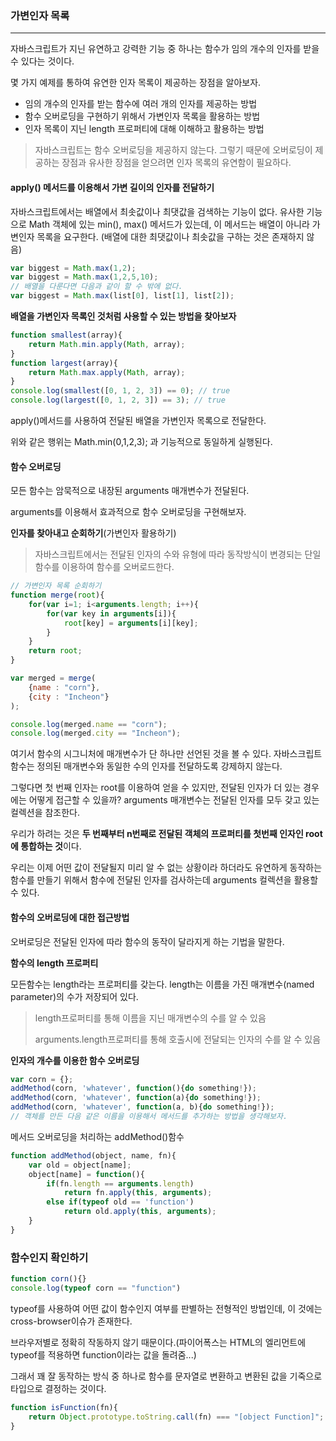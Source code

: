 ### 가변인자 목록

---

자바스크립트가 지닌 유연하고 강력한 기능 중 하나는 함수가 임의 개수의 인자를 받을 수 있다는 것이다.

몇 가지 예제를 통하여 유연한 인자 목록이 제공하는 장점을 알아보자.

* 임의 개수의 인자를 받는 함수에 여러 개의 인자를 제공하는 방법
* 함수 오버로딩을 구현하기 위해서 가변인자 목록을 활용하는 방법
* 인자 목록이 지닌 length 프로퍼티에 대해 이해하고 활용하는 방법

> 자바스크립트는 함수 오버로딩을 제공하지 않는다. 그렇기 때문에 오버로딩이 제공하는 장점과 유사한 장점을 얻으려면 인자 목록의 유연함이 필요하다.



#### apply() 메서드를 이용해서 가변 길이의 인자를 전달하기

자바스크립트에서는 배열에서 최솟값이나 최댓값을 검색하는 기능이 없다. 유사한 기능으로 Math 객체에 있는 min(), max() 메서드가 있는데, 이 메서드는 배열이 아니라 가변인자 목록을 요구한다. (배열에 대한 최댓값이나 최솟값을 구하는 것은 존재하지 않음)

```javascript
var biggest = Math.max(1,2);
var biggest = Math.max(1,2,5,10);
// 배열을 다룬다면 다음과 같이 할 수 밖에 없다.
var biggest = Math.max(list[0], list[1], list[2]);
```

**배열을 가변인자 목록인 것처럼 사용할 수 있는 방법을 찾아보자**

```javascript
function smallest(array){
    return Math.min.apply(Math, array);
}
function largest(array){
    return Math.max.apply(Math, array);
}
console.log(smallest([0, 1, 2, 3]) == 0); // true
console.log(largest([0, 1, 2, 3]) == 3); // true
```

apply()메서드를 사용하여 전달된 배열을 가변인자 목록으로 전달한다.

위와 같은 행위는 Math.min(0,1,2,3); 과 기능적으로 동일하게 실행된다.



#### 함수 오버로딩

모든 함수는 암묵적으로 내장된 arguments 매개변수가 전달된다.

arguments를 이용해서 효과적으로 함수 오버로딩을 구현해보자.

**인자를 찾아내고 순회하기**(가변인자 활용하기)

> 자바스크립트에서는 전달된 인자의 수와 유형에 따라 동작방식이 변경되는 단일 함수를 이용하여 함수를 오버로드한다.

```javascript
// 가변인자 목록 순회하기
function merge(root){
    for(var i=1; i<arguments.length; i++){
        for(var key in arguments[i]){
            root[key] = arguments[i][key];
        }
    }
    return root;
}

var merged = merge(
	{name : "corn"},
    {city : "Incheon"}
);

console.log(merged.name == "corn");
console.log(merged.city == "Incheon");
```

여기서 함수의 시그니처에 매개변수가 단 하나만 선언된 것을 볼 수 있다. 자바스크립트 함수는 정의된 매개변수와 동일한 수의 인자를 전달하도록 강제하지 않는다.

그렇다면 첫 번째 인자는 root를 이용하여 얻을 수 있지만, 전달된 인자가 더 있는 경우에는 어떻게 접근할 수 있을까? arguments 매개변수는 전달된 인자를 모두 갖고 있는 컬렉션을 참조한다.

우리가 하려는 것은 **두 번째부터 n번째로 전달된 객체의 프로퍼티를 첫번째 인자인 root에 통합하는 것**이다.

우리는 이제 어떤 값이 전달될지 미리 알 수 없는 상황이라 하더라도 유연하게 동작하는 함수를 만들기 위해서 함수에 전달된 인자를 검사하는데 arguments 컬렉션을 활용할 수 있다.



#### 함수의 오버로딩에 대한 접근방법

오버로딩은 전달된 인자에 따라 함수의 동작이 달라지게 하는 기법을 말한다.

**함수의 length 프로퍼티**

모든함수는 length라는 프로퍼티를 갖는다. length는 이름을 가진 매개변수(named parameter)의 수가 저장되어 있다.

> length프로퍼티를 통해 이름을 지닌 매개변수의 수를 알 수 있음
>
> arguments.length프로퍼티를 통해 호출시에 전달되는 인자의 수를 알 수 있음

**인자의 개수를 이용한 함수 오버로딩**

```javascript
var corn = {};
addMethod(corn, 'whatever', function(){do something!});
addMethod(corn, 'whatever', function(a){do something!});
addMethod(corn, 'whatever', function(a, b){do something!});
// 객체를 만든 다음 같은 이름을 이용해서 메서드를 추가하는 방법을 생각해보자.
```

메서드 오버로딩을 처리하는 addMethod()함수

```javascript
function addMethod(object, name, fn){
    var old = object[name];
    object[name] = function(){
        if(fn.length == arguments.length)
            return fn.apply(this, arguments);
        else if(typeof old == 'function')
            return old.apply(this, arguments);
    }
}
```



### 함수인지 확인하기

```javascript
function corn(){}
console.log(typeof corn == "function")
```

typeof를 사용하여 어떤 값이 함수인지 여부를 판별하는 전형적인 방법인데, 이 것에는 cross-browser이슈가 존재한다.

브라우저별로 정확히 작동하지 않기 때문이다.(파이어폭스는 HTML의 <object>엘리먼트에 typeof를 적용하면 function이라는 값을 돌려줌...)

그래서 꽤 잘 동작하는 방식 중 하나로 함수를 문자열로 변환하고 변환된 값을 기죽으로 타입으로 결정하는 것이다.

```javascript
function isFunction(fn){
    return Object.prototype.toString.call(fn) === "[object Function]";
}
```

